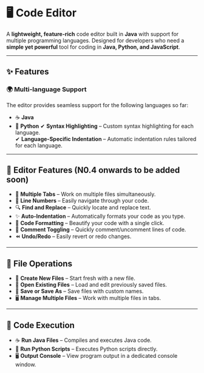 # 🖥 Code Editor

A **lightweight, feature-rich** code editor built in **Java** with support for multiple programming languages. Designed for developers who need a **simple yet powerful** tool for coding in **Java, Python, and JavaScript**.

---

## ✨ Features

### 🌍 **Multi-language Support**
The editor provides seamless support for the following languages so far:
- ☕ **Java**
- 🐍 **Python**
✔ **Syntax Highlighting** – Custom syntax highlighting for each language.  
✔ **Language-Specific Indentation** – Automatic indentation rules tailored for each language.  

---

## 🔧 **Editor Features (N0.4 onwards to be added soon)**
- 📑 **Multiple Tabs** – Work on multiple files simultaneously.
- 🔢 **Line Numbers** – Easily navigate through your code.
- 🔍 **Find and Replace** – Quickly locate and replace text.
- ✨ **Auto-Indentation** – Automatically formats your code as you type.
- 🎨 **Code Formatting** – Beautify your code with a single click.
- 📝 **Comment Toggling** – Quickly comment/uncomment lines of code.
- ⏪ **Undo/Redo** – Easily revert or redo changes.

---

## 📁 **File Operations**
- 📄 **Create New Files** – Start fresh with a new file.  
- 📂 **Open Existing Files** – Load and edit previously saved files.  
- 💾 **Save or Save As** – Save files with custom names.  
- 🖥️ **Manage Multiple Files** – Work with multiple files in tabs.  

---

## 🚀 **Code Execution**
- ☕ **Run Java Files** – Compiles and executes Java code.  
- 🐍 **Run Python Scripts** – Executes Python scripts directly.  
- 🖥️ **Output Console** – View program output in a dedicated console window.  

